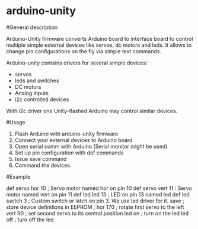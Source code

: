 arduino-unity
=============

#General description

Arduino-Unity firmware converts Arduino board to interface board to control multiple simple external devices like servos, dc motors and leds. It allows to change pin configurations on the fly via simple text commands.

Arduino-unity contains drivers for several simple devices:
  * servos
  * leds and switches
  * DC motors
  * Analog inputs
  * i2c controlled devices

With i2c driver one Unity-flashed Arduino may control similar devices. 

#Usage

1. Flash Arduino with arduino-unity firmware
2. Connect your external devices to Arduino board
3. Open serial comm with Arduino (Serial monitor might be used)
4. Set up pin configuration with def commands 
5. Issue save command
6. Command the devices.

#Example

def servo hor 10       ; Servo motor named hor on pin 10
def servo vert 11      : Servo motor named vert on pin 11
def led led 13         ; LED on pin 13 named led
def led switch 3       ; Custom switch or latch on pin 3. We use led driver for it.
save                   ; store device definitions in EEPROM
                       ; 
hor 170                ; rotate first servo to the left
vert 90                ; set second servo to its central position
led on                 ; turn on the led
led off                ; turn off the led

